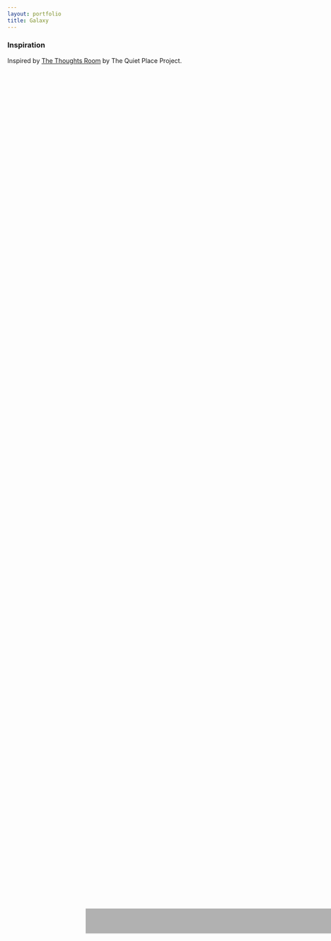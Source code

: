 ```yaml
---
layout: portfolio
title: Galaxy
---
```


<div class="main">
    <div id="helper"></div>
    <div id="translucent"></div>
    <div id="helper2"></div>
</div>

### Inspiration
Inspired by [The Thoughts Room](http://thequietplaceproject.com/thethoughtsroom/) by The Quiet Place Project.

<style>
    @keyframes snow {
      0% {background-position: 0px 0px, 0px 0px, 0px 0px;}
      50% {background-position: 500px 500px, 100px 200px, -100px 150px;}
      100% {background-position: 500px 1000px, 200px 400px, -100px 300px;}
    }

    .main {
       margin: 0;
       padding: 0;
       height: 100%;
       width: 100%;
       box-sizing: border-box;
       background-size: 100vw 100vh;
       background-position: center top;
       background-image: url("https://newevolutiondesigns.com/images/freebies/galaxy-wallpaper-36.jpg");
       background-repeat: no-repeat;
       position: absolute;
    }

    p {
       display: inline;
       position: relative;
    }

    #input, #helper, #translucent, #helper2 {
       position: absolute;
       top: 50%;
       left: 50%;
       transform: translateX(-50%) translateY(-50%);
       margin: 0 auto;

       height: 26px;
       width: 60%;
       padding: 15px;

       font-family: 'Roboto Mono', monospace;
       font-size: 20px;
       color: white;
       letter-spacing: 2px;
    }

    #helper {
       height: 40vh;
       top: calc(50% + 18vh);
       z-index: -1;
    }

    #translucent {
       border-bottom: 2px solid #eee;
       background: rgba(0, 0, 0, 0.3);
       z-index: -2;
    }

    #helper2 {
       z-index: -3;
    }
</style>

<script>
    $(document).ready(function(){
       var counter = 1, prevpos = 0;

       $(document).keydown(function(e) {
          // update p to newest input text
          if (e.which <= 90 && e.which >= 65 || e.which == 188 || e.which == 190 || e.which == 222 || e.which == 32) {
             $("#helper").append("<p class='char' id='char"+counter+"'>" + e.key + "</p>");
             $("#helper2").append("<p class='char'>" + e.key + "</p>");

             $('#char'+counter).animate({
                top: "300px",
                opacity : "0",
             }, Math.random() + 5000);

             // if the text overflows the input box
             var nowpos = $("#char"+counter).position().left;
             if (nowpos < prevpos) {
                $('.char').remove();
                prevpos = 0;
             } else {
                prevpos = nowpos;
             }

             counter++;
          } else if (e.which == 13) {
             $('.char').remove();
          }

       });
    });

</script>